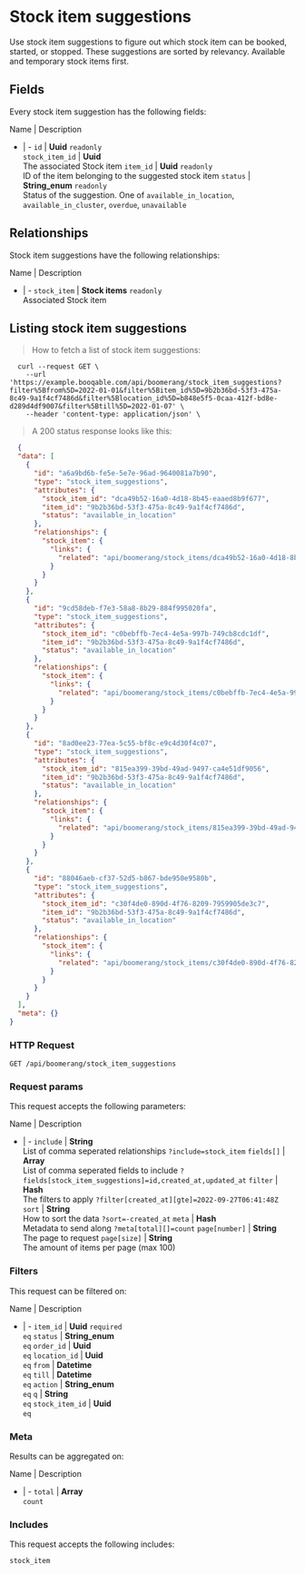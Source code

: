 # Stock item suggestions

Use stock item suggestions to figure out which stock item can be booked, started, or stopped. These suggestions are sorted by relevancy. Available and temporary stock items first.

## Fields
Every stock item suggestion has the following fields:

Name | Description
- | -
`id` | **Uuid** `readonly`<br>
`stock_item_id` | **Uuid** <br>The associated Stock item
`item_id` | **Uuid** `readonly`<br>ID of the item belonging to the suggested stock item
`status` | **String_enum** `readonly`<br>Status of the suggestion. One of `available_in_location`, `available_in_cluster`, `overdue`, `unavailable`


## Relationships
Stock item suggestions have the following relationships:

Name | Description
- | -
`stock_item` | **Stock items** `readonly`<br>Associated Stock item


## Listing stock item suggestions



> How to fetch a list of stock item suggestions:

```shell
  curl --request GET \
    --url 'https://example.booqable.com/api/boomerang/stock_item_suggestions?filter%5Bfrom%5D=2022-01-01&filter%5Bitem_id%5D=9b2b36bd-53f3-475a-8c49-9a1f4cf7486d&filter%5Blocation_id%5D=b848e5f5-0caa-412f-bd8e-d289d4df9007&filter%5Btill%5D=2022-01-07' \
    --header 'content-type: application/json' \
```

> A 200 status response looks like this:

```json
  {
  "data": [
    {
      "id": "a6a9bd6b-fe5e-5e7e-96ad-9640081a7b90",
      "type": "stock_item_suggestions",
      "attributes": {
        "stock_item_id": "dca49b52-16a0-4d18-8b45-eaaed8b9f677",
        "item_id": "9b2b36bd-53f3-475a-8c49-9a1f4cf7486d",
        "status": "available_in_location"
      },
      "relationships": {
        "stock_item": {
          "links": {
            "related": "api/boomerang/stock_items/dca49b52-16a0-4d18-8b45-eaaed8b9f677"
          }
        }
      }
    },
    {
      "id": "9cd58deb-f7e3-58a8-8b29-884f995020fa",
      "type": "stock_item_suggestions",
      "attributes": {
        "stock_item_id": "c0bebffb-7ec4-4e5a-997b-749cb8cdc1df",
        "item_id": "9b2b36bd-53f3-475a-8c49-9a1f4cf7486d",
        "status": "available_in_location"
      },
      "relationships": {
        "stock_item": {
          "links": {
            "related": "api/boomerang/stock_items/c0bebffb-7ec4-4e5a-997b-749cb8cdc1df"
          }
        }
      }
    },
    {
      "id": "8ad0ee23-77ea-5c55-bf8c-e9c4d30f4c07",
      "type": "stock_item_suggestions",
      "attributes": {
        "stock_item_id": "815ea399-39bd-49ad-9497-ca4e51df9056",
        "item_id": "9b2b36bd-53f3-475a-8c49-9a1f4cf7486d",
        "status": "available_in_location"
      },
      "relationships": {
        "stock_item": {
          "links": {
            "related": "api/boomerang/stock_items/815ea399-39bd-49ad-9497-ca4e51df9056"
          }
        }
      }
    },
    {
      "id": "88046aeb-cf37-52d5-b867-bde950e9580b",
      "type": "stock_item_suggestions",
      "attributes": {
        "stock_item_id": "c30f4de0-890d-4f76-8209-7959905de3c7",
        "item_id": "9b2b36bd-53f3-475a-8c49-9a1f4cf7486d",
        "status": "available_in_location"
      },
      "relationships": {
        "stock_item": {
          "links": {
            "related": "api/boomerang/stock_items/c30f4de0-890d-4f76-8209-7959905de3c7"
          }
        }
      }
    }
  ],
  "meta": {}
}
```

### HTTP Request

`GET /api/boomerang/stock_item_suggestions`

### Request params

This request accepts the following parameters:

Name | Description
- | -
`include` | **String** <br>List of comma seperated relationships `?include=stock_item`
`fields[]` | **Array** <br>List of comma seperated fields to include `?fields[stock_item_suggestions]=id,created_at,updated_at`
`filter` | **Hash** <br>The filters to apply `?filter[created_at][gte]=2022-09-27T06:41:48Z`
`sort` | **String** <br>How to sort the data `?sort=-created_at`
`meta` | **Hash** <br>Metadata to send along `?meta[total][]=count`
`page[number]` | **String** <br>The page to request
`page[size]` | **String** <br>The amount of items per page (max 100)


### Filters

This request can be filtered on:

Name | Description
- | -
`item_id` | **Uuid** `required`<br>`eq`
`status` | **String_enum** <br>`eq`
`order_id` | **Uuid** <br>`eq`
`location_id` | **Uuid** <br>`eq`
`from` | **Datetime** <br>`eq`
`till` | **Datetime** <br>`eq`
`action` | **String_enum** <br>`eq`
`q` | **String** <br>`eq`
`stock_item_id` | **Uuid** <br>`eq`


### Meta

Results can be aggregated on:

Name | Description
- | -
`total` | **Array** <br>`count`


### Includes

This request accepts the following includes:

`stock_item`





